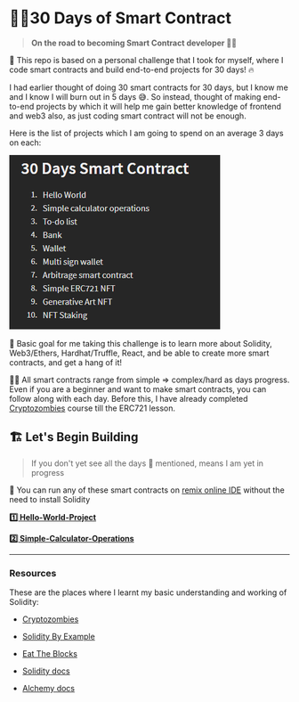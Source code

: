 
  

# 🏄‍♂️30 Days of Smart Contract

  

>  **On the road to becoming Smart Contract developer 🏃‍♂️**

  

📑 This repo is based on a personal challenge that I took for myself, where I code smart contracts and build end-to-end projects for 30 days! 🔥

  

I had earlier thought of doing 30 smart contracts for 30 days, but I know me and I know I will burn out in 5 days 😅. So instead, thought of making end-to-end projects by which it will help me gain better knowledge of frontend and web3 also, as just coding smart contract will not be enough.

  

Here is the list of projects which I am going to spend on an average 3 days on each:

  

![projects-list](/readme-files/projects-list.PNG)

  

🎯 Basic goal for me taking this challenge is to learn more about Solidity, Web3/Ethers, Hardhat/Truffle, React, and be able to create more smart contracts, and get a hang of it!

  

👩‍💻 All smart contracts range from simple => complex/hard as days progress. Even if you are a beginner and want to make smart contracts, you can follow along with each day. Before this, I have already completed [Cryptozombies](https://cryptozombies.io/) course till the ERC721 lesson.

  

## 🏗 Let's Begin Building

  

> If you don't yet see all the days 🔢 mentioned, means I am yet in progress

  

📧 You can run any of these smart contracts on [remix online IDE](https://remix.ethereum.org/) without the need to install Solidity

  

[**1️⃣ Hello-World-Project**](/1-Hello-World-Project/)

[**2️⃣ Simple-Calculator-Operations**](https://github.com/jaydeepdholakia/2-Calculator-30DaysOfSmartContract)

---

### Resources

These are the places where I learnt my basic understanding and working of Solidity:

  

-  [Cryptozombies](https://cryptozombies.io/)

-  [Solidity By Example](https://solidity-by-example.org/)

-  [Eat The Blocks](https://www.youtube.com/c/EatTheBlocks)

-  [Solidity docs](https://docs.soliditylang.org/en/v0.8.6/)

-  [Alchemy docs](https://docs.alchemy.com/alchemy/)